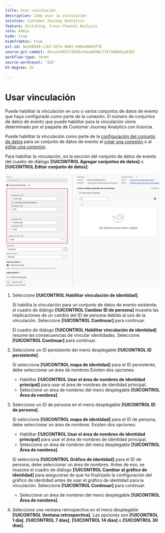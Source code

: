 ```yaml
---
title: Usar vinculación
description: Cómo usar la vinculación
solution: Customer Journey Analytics
feature: Stitching, Cross-Channel Analysis
role: Admin
hide: true
hidefromtoc: true
exl-id: 9a1689d9-c1b7-42fe-9682-499e49843f76
source-git-commit: 4bca14492374939cd1ea6508c774720db61a6283
workflow-type: tm+mt
source-wordcount: '323'
ht-degree: 3%

---
```


# Usar vinculación

Puede habilitar la vinculación en uno o varios conjuntos de datos de evento que haya configurado como parte de la conexión. El número de conjuntos de datos de evento que puede habilitar para la vinculación viene determinado por el paquete de Customer Journey Analytics con licencia.

Puede habilitar la vinculación como parte de la [configuración del conjunto de datos](/help/connections/create-connection.md#dataset-settings) para un conjunto de datos de evento al [crear una conexión](/help/connections/create-connection.md) o al [editar una conexión](/help/connections/manage-connections.md#edit-a-connection).

Para habilitar la vinculación, en la sección del conjunto de datos de evento del cuadro de diálogo **[!UICONTROL Agregar conjuntos de datos]** o **[!UICONTROL Editar conjunto de datos]**:

![Opciones de vinculación de identidad al habilitar la vinculación de identidad](assets/identity-stitching-ui.png)

1. Seleccione **[!UICONTROL Habilitar vinculación de identidad]**.

   Si habilita la vinculación para un conjunto de datos de evento existente, el cuadro de diálogo **[!UICONTROL Cambiar ID de persona]** muestra las implicaciones de un cambio del ID de persona debido al uso de la vinculación. Seleccione **[!UICONTROL Continuar]** para continuar.

   El cuadro de diálogo **[!UICONTROL Habilitar vinculación de identidad]** resume las consecuencias de vincular identidades. Seleccione **[!UICONTROL Continuar]** para continuar.

1. Seleccione un ID persistente del menú desplegable **[!UICONTROL ID persistente]**.

   Si selecciona **[!UICONTROL mapa de identidad]** para el ID persistente, debe seleccionar un área de nombres Existen dos opciones:

   * Habilitar **[!UICONTROL Usar el área de nombres de identidad principal]** para usar el área de nombres de identidad principal.
   * Seleccione un área de nombres del menú desplegable **[!UICONTROL Área de nombres]**.

1. Seleccione un ID de persona en el menú desplegable **[!UICONTROL ID de persona]**.

   Si selecciona **[!UICONTROL mapa de identidad]** para el ID de persona, debe seleccionar un área de nombres. Existen dos opciones:

   * Habilitar **[!UICONTROL Usar el área de nombres de identidad principal]** para usar el área de nombres de identidad principal.
   * Seleccione un área de nombres del menú desplegable **[!UICONTROL Área de nombres]**.

   Si selecciona **[!UICONTROL Gráfico de identidad]** para el ID de persona, debe seleccionar un área de nombres. Antes de eso, se muestra el cuadro de diálogo **[!UICONTROL Cambiar al gráfico de identidad]** para asegurarse de que ha finalizado la configuración del gráfico de identidad antes de usar el gráfico de identidad para la vinculación. Seleccione **[!UICONTROL Continuar]** para continuar.

   * Seleccione un área de nombres del menú desplegable **[!UICONTROL Área de nombres]**.


1. Seleccione una ventana retrospectiva en el menú desplegable **[!UICONTROL Ventana retrospectiva]**. Las opciones son **[!UICONTROL 1 día]**, **[!UICONTROL 7 días]**, **[!UICONTROL 14 días]** o **[!UICONTROL 30 días]**.
